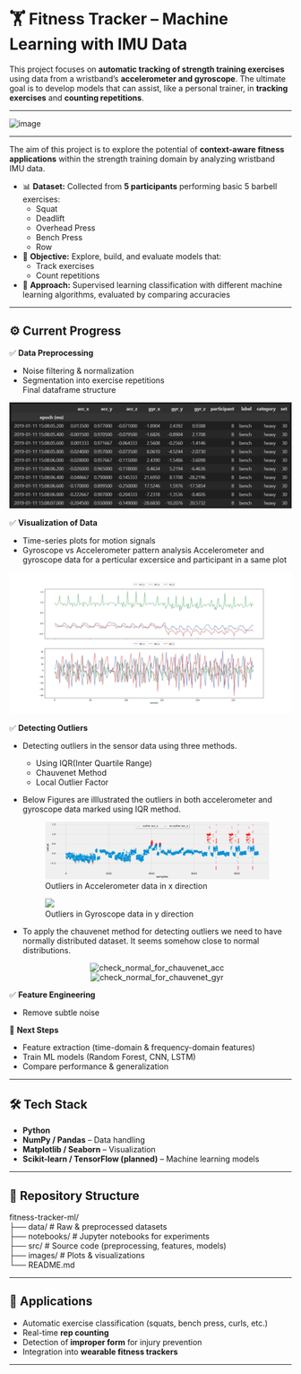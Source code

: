 # 🏋️ Fitness Tracker – Machine Learning with IMU Data

This project focuses on **automatic tracking of strength training exercises** using data from a wristband’s **accelerometer and gyroscope**. The ultimate goal is to develop models that can assist, like a personal trainer, in **tracking exercises** and **counting repetitions**.

---

<img width="1200" height="300" alt="image" src="https://github.com/user-attachments/assets/d0accff1-de31-4c38-9f26-b80b0bef7664" />

---

The aim of this project is to explore the potential of **context-aware fitness applications** within the strength training domain by analyzing wristband IMU data.  

- 📊 **Dataset:** Collected from **5 participants** performing basic 5 barbell exercises:
   - Squat
   - Deadlift
   - Overhead Press
   - Bench Press
   - Row
- 🎯 **Objective:** Explore, build, and evaluate models that:  
  - Track exercises  
  - Count repetitions  
- 🧠 **Approach:** Supervised learning classification with different machine learning algorithms, evaluated by comparing accuracies  

---

## ⚙️ Current Progress

✅ **Data Preprocessing**  
- Noise filtering & normalization  
- Segmentation into exercise repetitions  
Final dataframe structure


![](https://github.com/minuraashen/Fitness_tracker_ML_project/blob/main/reports_and_figures/dataframe.png)


✅ **Visualization of Data**  
- Time-series plots for motion signals  
- Gyroscope vs Accelerometer pattern analysis
Accelerometer and gyroscope data for a perticular excersice and participant in a same plot


![](https://github.com/minuraashen/Fitness_tracker_ML_project/blob/main/reports_and_figures/Bench%20(A).png)


✅ **Detecting Outliers**  
- Detecting outliers in the sensor data using three methods.
  - Using IQR(Inter Quartile Range)
  - Chauvenet Method
  - Local Outlier Factor
- Below Figures are illlustrated the outliers in both accelerometer and gyroscope data marked using IQR method.
  
   <p align="center">
     <figure>
       <img src="https://github.com/minuraashen/Fitness_tracker_ML_project/blob/main/reports_and_figures/outliers_iqr_acc.png"/>
       <figcaption>Outliers in Accelerometer data in x direction</figcaption>
     </figure>
     <figure>
       <img src="https://github.com/user-attachments/assets/7771a225-519b-4e55-93f5-29e5a9bd9b14"/>
       <figcaption>Outliers in Gyroscope data in y direction</figcaption>
     </figure>
   </p>

- To apply the chauvenet method for detecting outliers we need to have normally distributed dataset. It seems somehow close to normal distributions.

   <p align="center">
     <img src="https://github.com/user-attachments/assets/d51fbd39-305a-4eb2-b809-c7e26ad699f4" alt="check_normal_for_chauvenet_acc" width="400"/>
     <img src="https://github.com/user-attachments/assets/57a5b71f-55a9-4114-965b-b9770fcf00bd" alt="check_normal_for_chauvenet_gyr" width="400"/>
   </p>


✅ **Feature Engineering**  
- Remove subtle noise 

🚧 **Next Steps**  
- Feature extraction (time-domain & frequency-domain features)  
- Train ML models (Random Forest, CNN, LSTM)  
- Compare performance & generalization  

---

## 🛠️ Tech Stack

- **Python**  
- **NumPy / Pandas** – Data handling  
- **Matplotlib / Seaborn** – Visualization  
- **Scikit-learn / TensorFlow (planned)** – Machine learning models  

---

## 📂 Repository Structure  
fitness-tracker-ml/  
├── data/ # Raw & preprocessed datasets  
├── notebooks/ # Jupyter notebooks for experiments  
├── src/ # Source code (preprocessing, features, models)  
├── images/ # Plots & visualizations  
└── README.md  


---

## 📌 Applications

- Automatic exercise classification (squats, bench press, curls, etc.)  
- Real-time **rep counting**  
- Detection of **improper form** for injury prevention  
- Integration into **wearable fitness trackers**  

---

